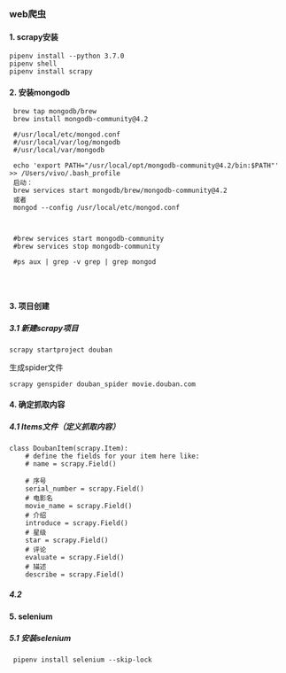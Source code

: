 ### web爬虫

#### 1. scrapy安装

```
pipenv install --python 3.7.0
pipenv shell
pipenv install scrapy
```

#### 2. 安装mongodb

```
 brew tap mongodb/brew
 brew install mongodb-community@4.2
 
 #/usr/local/etc/mongod.conf
 #/usr/local/var/log/mongodb
 #/usr/local/var/mongodb
 
 echo 'export PATH="/usr/local/opt/mongodb-community@4.2/bin:$PATH"' >> /Users/vivo/.bash_profile
 启动：
 brew services start mongodb/brew/mongodb-community@4.2
 或者
 mongod --config /usr/local/etc/mongod.conf
 
 
 
 #brew services start mongodb-community
 #brew services stop mongodb-community
 
 #ps aux | grep -v grep | grep mongod
 
 
 
```

#### 3. 项目创建

##### 3.1 新建scrapy项目

```
scrapy startproject douban
```

生成spider文件

```
scrapy genspider douban_spider movie.douban.com
```

#### 4. 确定抓取内容

##### 4.1  Items文件（定义抓取内容）

```
class DoubanItem(scrapy.Item):
    # define the fields for your item here like:
    # name = scrapy.Field()

    # 序号
    serial_number = scrapy.Field()
    # 电影名
    movie_name = scrapy.Field()
    # 介绍
    introduce = scrapy.Field()
    # 星级
    star = scrapy.Field()
    # 评论
    evaluate = scrapy.Field()
    # 描述
    describe = scrapy.Field()
```

 ##### 4.2 

#### 5. selenium

##### 5.1 安装selenium

```
 pipenv install selenium --skip-lock
```



